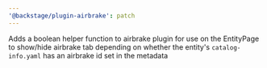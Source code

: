 ```yaml
---
'@backstage/plugin-airbrake': patch
---
```


Adds a boolean helper function to airbrake plugin for use on the EntityPage to show/hide airbrake tab depending on whether the entity's `catalog-info.yaml` has an airbrake id set in the metadata
